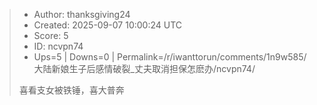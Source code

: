 > - Author: thanksgiving24
> - Created: 2025-09-07 10:00:24 UTC
> - Score: 5
> - ID: ncvpn74
> - Ups=5 | Downs=0 | Permalink=/r/iwanttorun/comments/1n9w585/大陆新娘生子后感情破裂_丈夫取消担保怎麽办/ncvpn74/
>
> 喜看支女被铁锤，喜大普奔
